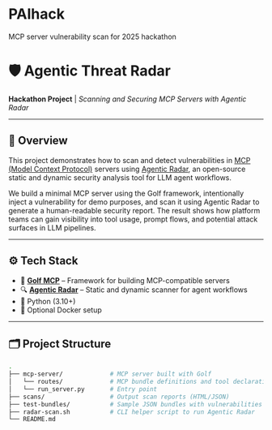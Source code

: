 # PAIhack
MCP server vulnerability scan for 2025 hackathon

# 🛡️ Agentic Threat Radar

**Hackathon Project** | _Scanning and Securing MCP Servers with Agentic Radar_

---

## 📌 Overview

This project demonstrates how to scan and detect vulnerabilities in [MCP (Model Context Protocol)](https://github.com/golf-mcp/golf) servers using [Agentic Radar](https://github.com/splx-ai/agentic-radar), an open-source static and dynamic security analysis tool for LLM agent workflows.

We build a minimal MCP server using the Golf framework, intentionally inject a vulnerability for demo purposes, and scan it using Agentic Radar to generate a human-readable security report. The result shows how platform teams can gain visibility into tool usage, prompt flows, and potential attack surfaces in LLM pipelines.

---

## ⚙️ Tech Stack

- 🧱 **[Golf MCP](https://github.com/golf-mcp/golf)** – Framework for building MCP-compatible servers
- 🔍 **[Agentic Radar](https://github.com/splx-ai/agentic-radar)** – Static and dynamic scanner for agent workflows
- 🐍 Python (3.10+)
- 🐳 Optional Docker setup

---

## 🗂️ Project Structure

```bash
.
├── mcp-server/             # MCP server built with Golf
│   └── routes/             # MCP bundle definitions and tool declarations
│   └── run_server.py       # Entry point
├── scans/                  # Output scan reports (HTML/JSON)
├── test-bundles/           # Sample JSON bundles with vulnerabilities
├── radar-scan.sh           # CLI helper script to run Agentic Radar
└── README.md
